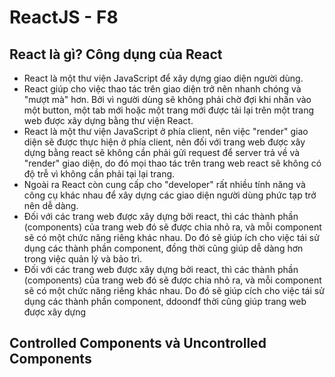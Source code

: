 # ReactJS - F8

## React là gì? Công dụng của React

- React là một thư viện JavaScript để xây dựng giao diện người dùng.
- React giúp cho việc thao tác trên giao diện trở nên nhanh chóng và "mượt mà" hơn. Bởi vì người dùng sẽ không phải chờ đợi khi nhấn vào một button, một tab mới hoặc một trang mới được tải lại trên một trang web được xây dựng bằng thư viện React.
- React là một thư viện JavaScript ở phía client, nên việc "render" giao diện sẽ được thực hiện ở phía client, nên đối với trang web được xây dựng bằng react sẽ không cần phải gửi request để server trả về và "render" giao diện, do đó mọi thao tác trên trang web react sẽ không có độ trễ vì không cần phải tại lại trang.
- Ngoài ra React còn cung cấp cho "developer" rất nhiều tính năng và công cụ khác nhau để xây dựng các giao diện người dùng phức tạp trở nên dễ dàng.
- Đối với các trang web được xây dựng bởi react, thì các thành phần (components) của trang web đó sẽ được chia nhỏ ra, và mỗi component sẽ có một chức năng riêng khác nhau. Do đó sẽ giúp ích cho việc tái sử dụng các thành phần component, đồng thời cũng giúp dễ dàng hơn trong việc quản lý và bảo trì.
- Đối với các trang web được xây dựng bởi react, thì các thành phần (components) của trang web đó sẽ được chia nhỏ ra, và mỗi component sẽ có một chức năng riêng khác nhau. Do đó sẽ giúp cích cho việc tái sử dụng các thành phần component, ddoondf thời cũng giúp trang web được xây dựng

## Controlled Components và Uncontrolled Components
